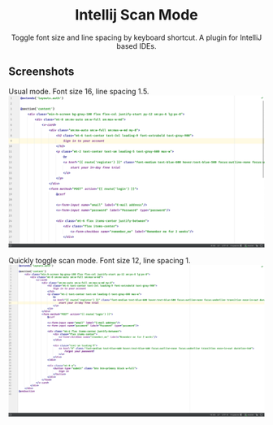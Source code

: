<h1 align="center">Intellij Scan Mode</h1>
<p align="center">Toggle font size and line spacing by keyboard shortcut. A plugin for IntelliJ based IDEs.</p>

## Screenshots
Usual mode. Font size 16, line spacing 1.5.
![](screenshots/normal.png)
 
Quickly toggle scan mode. Font size 12, line spacing 1.
![](screenshots/scan.png)
